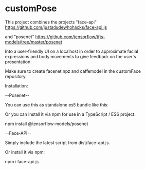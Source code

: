 # customPose
This project combines the projects "face-api" https://github.com/justadudewhohacks/face-api.js

and "posenet" https://github.com/tensorflow/tfjs-models/tree/master/posenet

Into a user-friendly UI on a localhost in order to approximate facial expressions and body movements to give feedback on the user's presentation.

Make sure to create facenet.npz and caffemodel in the customFace repository.

Installation:

--Posenet--

You can use this as standalone es5 bundle like this:

  <script src="https://cdn.jsdelivr.net/npm/@tensorflow/tfjs"></script>
  <script src="https://cdn.jsdelivr.net/npm/@tensorflow-models/posenet"></script>
Or you can install it via npm for use in a TypeScript / ES6 project.

npm install @tensorflow-models/posenet

--Face-API--

Simply include the latest script from dist/face-api.js.

Or install it via npm:

npm i face-api.js
